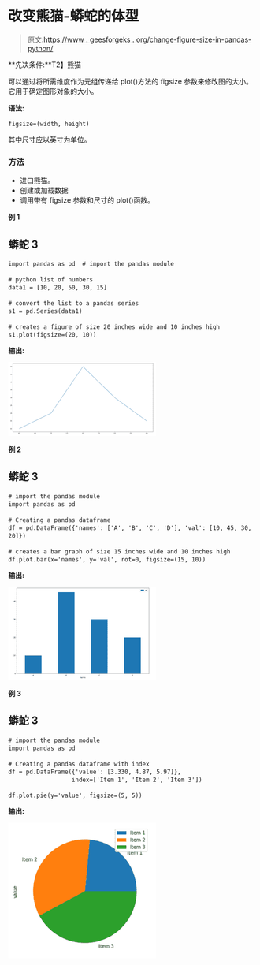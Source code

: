 # 改变熊猫-蟒蛇的体型

> 原文:[https://www . geesforgeks . org/change-figure-size-in-pandas-python/](https://www.geeksforgeeks.org/change-figure-size-in-pandas-python/)

**先决条件:**T2】熊猫

可以通过将所需维度作为元组传递给 plot()方法的 figsize 参数来修改图的大小。它用于确定图形对象的大小。

**语法:**

```
figsize=(width, height)
```

其中尺寸应以英寸为单位。

### 方法

*   进口熊猫。
*   创建或加载数据
*   调用带有 figsize 参数和尺寸的 plot()函数。

**例 1**

## 蟒蛇 3

```
import pandas as pd  # import the pandas module

# python list of numbers
data1 = [10, 20, 50, 30, 15]

# convert the list to a pandas series
s1 = pd.Series(data1)  

# creates a figure of size 20 inches wide and 10 inches high
s1.plot(figsize=(20, 10))
```

**输出:**

![](img/8eb714fae8064a400b6cd0b839511cab.png)

**例 2**

## 蟒蛇 3

```
# import the pandas module
import pandas as pd  

# Creating a pandas dataframe
df = pd.DataFrame({'names': ['A', 'B', 'C', 'D'], 'val': [10, 45, 30, 20]})

# creates a bar graph of size 15 inches wide and 10 inches high
df.plot.bar(x='names', y='val', rot=0, figsize=(15, 10))
```

**输出:**

![](img/83bc0649302e1d1c138f9dce96c537c4.png)

**例 3**

## 蟒蛇 3

```
# import the pandas module
import pandas as pd

# Creating a pandas dataframe with index
df = pd.DataFrame({'value': [3.330, 4.87, 5.97]},
                  index=['Item 1', 'Item 2', 'Item 3'])

df.plot.pie(y='value', figsize=(5, 5))
```

**输出:**

![](img/500b5d9a188ab6d231fb009eef3f81ae.png)